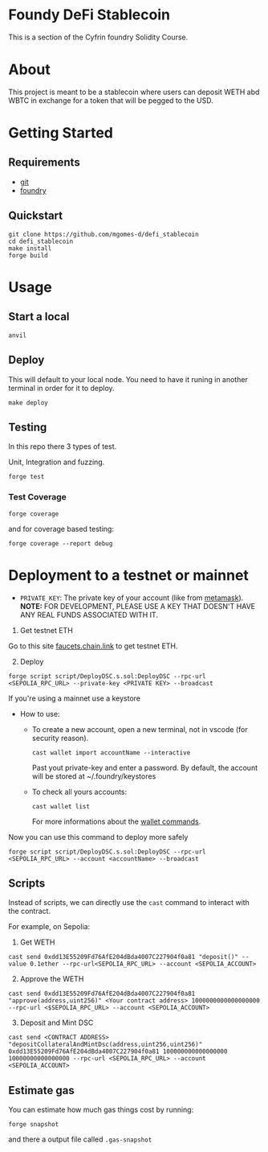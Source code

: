 # Foundy DeFi Stablecoin

This is a section of the Cyfrin foundry Solidity Course.

# About

This project is meant to be a stablecoin where users can deposit WETH abd WBTC in exchange for a token that will be pegged to the USD.

# Getting Started

## Requirements
- [git](https://git-scm.com/book/en/v2/Getting-Started-Installing-Git)
- [foundry](https://getfoundry.sh/)

## Quickstart

```
git clone https://github.com/mgomes-d/defi_stablecoin
cd defi_stablecoin
make install
forge build
```

# Usage

## Start a local

```
anvil
```

## Deploy

This will default to your local node. You need to have it runing in another terminal in order for it to deploy.
```
make deploy
```

## Testing 

In this repo there 3 types of test.

Unit, Integration and fuzzing.

```
forge test
```

### Test Coverage

```
forge coverage
```
and for coverage based testing:
```
forge coverage --report debug
```

# Deployment to a testnet or mainnet

- `PRIVATE_KEY`: The private key of your account (like from [metamask](https://metamask.io/)). **NOTE:** FOR DEVELOPMENT, PLEASE USE A KEY THAT DOESN'T HAVE ANY REAL FUNDS ASSOCIATED WITH IT.

1. Get testnet ETH

Go to this site [faucets.chain.link](https://faucets.chain.link/) to get testnet ETH.

2. Deploy

```
forge script script/DeployDSC.s.sol:DeployDSC --rpc-url <SEPOLIA_RPC_URL> --private-key <PRIVATE KEY> --broadcast
```
If you're using a mainnet use a keystore
- How to use:
  - To create a new account, open a new terminal, not in vscode (for security reason).
    ```
    cast wallet import accountName --interactive
    ```
    Past yout private-key and enter a password.
    By default, the account will be stored at ~/.foundry/keystores
  
  - To check all yours accounts:
    ```
    cast wallet list
    ```

    For more informations about the [wallet commands](https://book.getfoundry.sh/reference/cast/wallet-commands).

Now you can use this command to deploy more safely
```
forge script script/DeployDSC.s.sol:DeployDSC --rpc-url <SEPOLIA_RPC_URL> --account <accountName> --broadcast
```

## Scripts 

Instead of scripts, we can directly use the `cast` command to interact with the contract.

For example, on Sepolia:

1. Get WETH

```
cast send 0xdd13E55209Fd76AfE204dBda4007C227904f0a81 "deposit()" --value 0.1ether --rpc-url<SEPOLIA_RPC_URL> --account <SEPOLIA_ACCOUNT>
```

2. Approve the WETH

```
cast send 0xdd13E55209Fd76AfE204dBda4007C227904f0a81 "approve(address,uint256)" <Your contract address> 1000000000000000000 --rpc-url <$SEPOLIA_RPC_URL> --account <SEPOLIA_ACCOUNT>
```

3. Deposit and Mint DSC

```
cast send <CONTRACT ADDRESS> "depositCollateralAndMintDsc(address,uint256,uint256)" 0xdd13E55209Fd76AfE204dBda4007C227904f0a81 100000000000000000 10000000000000000 --rpc-url <SEPOLIA_RPC_URL> --account <SEPOLIA_ACCOUNT>
```

## Estimate gas

You can estimate how much gas things cost by running:
```
forge snapshot
```
and there a output file called `.gas-snapshot` 
